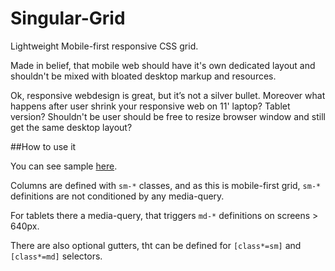 Singular-Grid
=============

Lightweight Mobile-first responsive CSS grid. 


Made in belief, that mobile web should have it's own dedicated layout and shouldn't be mixed with bloated desktop markup and resources. 



Ok, responsive webdesign is great, but it’s not a silver bullet. Moreover what happens after user shrink your responsive web on 11' laptop? Tablet version? Shouldn't be user should be free to resize browser window and still get the same desktop layout? 



##How to use it


You can see sample [here](http://dharmoslap.github.io/Singular-Grid/). 


Columns are defined with `sm-*` classes, and as this is mobile-first grid, `sm-*` definitions are not conditioned by any media-query. 

For tablets there a media-query, that triggers `md-*` definitions on screens > 640px.

There are also optional gutters, tht can be defined for `[class*=sm]` and `[class*=md]` selectors.



